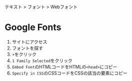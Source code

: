 テキスト > フォント > Webフォント
# Google Fonts
1. サイトにアクセス
2. フォントを探す
3. ```+```をクリック
4. ```1 Family Selected```をクリック
5. ```Embed Font```のHTMLコードをHTMLの```<head>```にコピー
6. ```Specify in CSS```のCSSコードをCSSの該当の要素にコピー
